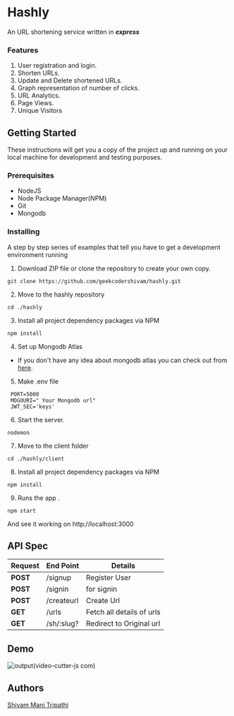 # Hashly

An URL shortening service written in **_express_**

### Features

1. User registration and login.
2. Shorten URLs.
3. Update and Delete shortened URLs.
4. Graph representation of number of clicks.
5. URL Analytics.
6. Page Views.
7. Unique Visitors

## Getting Started

These instructions will get you a copy of the project up and running on your local machine for development and testing purposes.

### Prerequisites

- NodeJS
- Node Package Manager(NPM)
- Git
- Mongodb

### Installing

A step by step series of examples that tell you have to get a development environment running

1. Download ZIP file or clone the repository to create your own copy.

```
git clone https://github.com/geekcodershivam/hashly.git
```

2. Move to the hashly repository

```
cd ./hashly
```

3. Install all project dependency packages via NPM

```
npm install
```

4. Set up Mongodb Atlas

- If you don't have any idea about mongodb atlas you can check out from [here](https://docs.atlas.mongodb.com/getting-started/).

5. Make .env file

```
 PORT=5000
 MOGOURI=" Your Mongodb url"
 JWT_SEC='keys'
```

6. Start the server.

```
nodemon
```

7. Move to the client folder

```
cd ./hashly/client
```

8. Install all project dependency packages via NPM

```
npm install
```

9. Runs the app .

```
npm start
```

And see it working on http://localhost:3000

## API Spec

| Request  | End Point     | Details                   |
| -------- | ------------  | ------------------------- |
| **POST** | /signup       | Register User             |
| **POST** | /signin       | for signin                |
| **POST** | /createurl    | Create Url                |
| **GET**  | /urls         | Fetch all details of urls |
| **GET**  | /sh/:slug?    | Redirect to Original url  |

## Demo

![output(video-cutter-js com)](https://user-images.githubusercontent.com/31733809/123317184-59282a00-d54b-11eb-8632-596d401dc3a9.gif)

## Authors

[Shivam Mani Tripathi](https://github.com/geekcodershivam)
